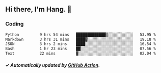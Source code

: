 ## Hi there, I'm Hang. 👋

### Coding

<!--START_SECTION:waka-->

```txt
Python         9 hrs 54 mins   █████████████▒░░░░░░░░░░░   53.95 %
Markdown       3 hrs 31 mins   ████▓░░░░░░░░░░░░░░░░░░░░   19.18 %
JSON           3 hrs 2 mins    ████░░░░░░░░░░░░░░░░░░░░░   16.54 %
Bash           1 hr 23 mins    ██░░░░░░░░░░░░░░░░░░░░░░░   07.56 %
Text           22 mins         ▓░░░░░░░░░░░░░░░░░░░░░░░░   02.04 %
```

<!--END_SECTION:waka-->

##### ✓ Automatically updated by [GitHub Action](https://github.com/huhuhang/huhuhang/actions).
